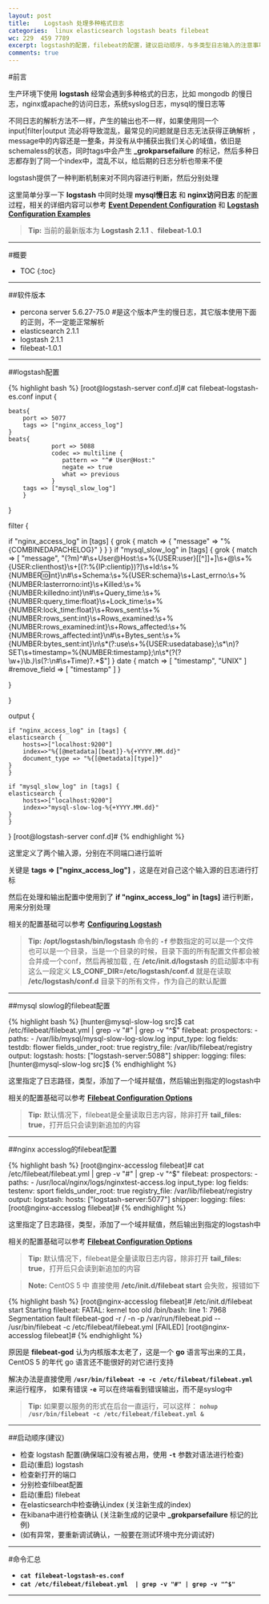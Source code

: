 ```yaml
---
layout: post
title:    Logstash 处理多种格式日志
categories:  linux elasticsearch logstash beats filebeat 
wc: 229  459 7789 
excerpt: logstash的配置，filebeat的配置，建议启动顺序，与多类型日志输入的注意事项
comments: true
---
```




#前言


生产环境下使用 **logstash** 经常会遇到多种格式的日志，比如 mongodb 的慢日志，nginx或apache的访问日志，系统syslog日志，mysql的慢日志等

不同日志的解析方法不一样，产生的输出也不一样，如果使用同一个 input\|filter\|output 流必将导致混乱，最常见的问题就是日志无法获得正确解析 ，message中的内容还是一整条，并没有从中捕获出我们关心的域值，依旧是schemaless的状态，同时tags中会产生 **_grokparsefailure** 的标记，然后多种日志都存到了同一个index中，混乱不以，给后期的日志分析也带来不便

logstash提供了一种判断机制来对不同内容进行判断，然后分别处理

这里简单分享一下 **logstash** 中同时处理 **mysql慢日志** 和 **nginx访问日志** 的配置过程，相关的详细内容可以参考 **[Event Dependent Configuration][edc]** 和 **[Logstash Configuration Examples][lce]**


> **Tip:** 当前的最新版本为 **Logstash 2.1.1** 、**filebeat-1.0.1**

---


#概要

* TOC
{:toc}



---

##软件版本

* percona server 5.6.27-75.0 #是这个版本产生的慢日志，其它版本使用下面的正则，不一定能正常解析
* elasticsearch 2.1.1
* logstash 2.1.1
* filebeat-1.0.1


---

##logstash配置


{% highlight bash %}
[root@logstash-server conf.d]# cat filebeat-logstash-es.conf 
input {
	
	beats{
		port => 5077
		tags => ["nginx_access_log"]
	}
	beats{
                port => 5088
                codec => multiline {
                   pattern => "^# User@Host:"
                   negate => true
                   what => previous
                }
		tags => ["mysql_slow_log"]
        }	
}

filter {

 if "nginx_access_log" in [tags] {
  	grok {
    	match => { "message" => "%{COMBINEDAPACHELOG}" }
  	}
 }
 if "mysql_slow_log" in [tags] {
	grok {
	match => [ "message", "(?m)^#\s+User@Host:\s+%{USER:user}\[[^\]]+\]\s+@\s+%{USER:clienthost}\s+\[(?:%{IP:clientip})?\]\s+Id:\s+%{NUMBER:id:int}\n#\s+Schema:\s+%{USER:schema}\s+Last_errno:\s+%{NUMBER:lasterrorno:int}\s+Killed:\s+%{NUMBER:killedno:int}\n#\s+Query_time:\s+%{NUMBER:query_time:float}\s+Lock_time:\s+%{NUMBER:lock_time:float}\s+Rows_sent:\s+%{NUMBER:rows_sent:int}\s+Rows_examined:\s+%{NUMBER:rows_examined:int}\s+Rows_affected:\s+%{NUMBER:rows_affected:int}\n#\s+Bytes_sent:\s+%{NUMBER:bytes_sent:int}\n\s*(?:use\s+%{USER:usedatabase};\s*\n)?SET\s+timestamp=%{NUMBER:timestamp};\n\s*(?<query>(?<action>\w+)\b.*)\s*(?:\n#\s+Time)?.*$"]
	}
        date {
            match => [ "timestamp", "UNIX" ]
            #remove_field => [ "timestamp" ]
        }

 }

}

output {


    if "nginx_access_log" in [tags] {
	elasticsearch {
		hosts=>["localhost:9200"]
		index=>"%{[@metadata][beat]}-%{+YYYY.MM.dd}"
		document_type => "%{[@metadata][type]}"
	}
    }

    if "mysql_slow_log" in [tags] {
	elasticsearch {
		hosts=>["localhost:9200"]
		index=>"mysql-slow-log-%{+YYYY.MM.dd}"
	}
    }
}
[root@logstash-server conf.d]#
{% endhighlight %}

这里定义了两个输入源，分别在不同端口进行监听

关键是 **tags => ["nginx_access_log"]** ，这是在对自己这个输入源的日志进行打标

然后在处理和输出配置中使用到了 **if "nginx_access_log" in [tags]** 进行判断，用来分别处理

相关的配置基础可以参考 **[Configuring Logstash][lc]**


> **Tip:**  **/opt/logstash/bin/logstash** 命令的 **`-f`** 参数指定的可以是一个文件也可以是一个目录，当是一个目录的时候，目录下面的所有配置文件都会被合并成一个conf，然后再被加载 , 在 **/etc/init.d/logstash** 的启动脚本中有这么一段定义 **LS_CONF_DIR=/etc/logstash/conf.d**  就是在读取 **/etc/logstash/conf.d** 目录下的所有文件，作为自己的默认配置


---

##mysql slowlog的filebeat配置

{% highlight bash %}
[hunter@mysql-slow-log src]$ cat /etc/filebeat/filebeat.yml  | grep -v "#" | grep -v "^$"
filebeat:
  prospectors:
    -
      paths:
        - /var/lib/mysql/mysql-slow-log-slow.log
      input_type: log
      fields:
        testdb: flower
      fields_under_root: true 
  registry_file: /var/lib/filebeat/registry
output:
  logstash:
    hosts: ["logstash-server:5088"]
shipper:
logging:
  files:
[hunter@mysql-slow-log src]$
{% endhighlight %}

这里指定了日志路径，类型，添加了一个域并赋值，然后输出到指定的logstash中

相关的配置基础可以参考 **[Filebeat Configuration Options][filebeat_conf]**

> **Tip:** 默认情况下，filebeat是全量读取日志内容，除非打开 **tail_files: true**，打开后只会读到新追加的内容

---

##nginx accesslog的filebeat配置

{% highlight bash %}
[root@nginx-accesslog filebeat]# cat /etc/filebeat/filebeat.yml  | grep -v "#" | grep -v "^$"
filebeat:
  prospectors:
    -
      paths:
        - /usr/local/nginx/logs/nginxtest-access.log
      input_type: log
      fields:
        testenv: sport
      fields_under_root: true
  registry_file: /var/lib/filebeat/registry
output:
  logstash:
    hosts: ["logstash-server:5077"]
shipper:
logging:
  files:
[root@nginx-accesslog filebeat]# 
{% endhighlight %}

这里指定了日志路径，类型，添加了一个域并赋值，然后输出到指定的logstash中

相关的配置基础可以参考 **[Filebeat Configuration Options][filebeat_conf]**

> **Tip:** 默认情况下，filebeat是全量读取日志内容，除非打开 **tail_files: true**，打开后只会读到新追加的内容


> **Note:** CentOS 5 中 直接使用 **/etc/init.d/filebeat start** 会失败，报错如下

{% highlight bash %}
[root@nginx-accesslog filebeat]# /etc/init.d/filebeat start
Starting filebeat: FATAL: kernel too old
/bin/bash: line 1:  7968 Segmentation fault      filebeat-god -r / -n -p /var/run/filebeat.pid -- /usr/bin/filebeat -c /etc/filebeat/filebeat.yml
                                                           [FAILED]
[root@nginx-accesslog filebeat]#
{% endhighlight %}

原因是 **filebeat-god** 认为内核版本太老了，这是一个 **go** 语言写出来的工具，CentOS 5 的年代 go 语言还不能很好的对它进行支持

解决办法是直接使用 **`/usr/bin/filebeat -e -c /etc/filebeat/filebeat.yml`** 来运行程序， 如果有错误 **`-e`** 可以在终端看到错误输出，而不是syslog中

> **Tip:** 如果要以服务的形式在后台一直运行，可以这样： **`nohup /usr/bin/filebeat -c /etc/filebeat/filebeat.yml &`**  

---

##启动顺序(建议)


* 检查 logstash 配置(确保端口没有被占用，使用 **`-t`** 参数对语法进行检查)
* 启动(重启) logstash
* 检查新打开的端口
* 分别检查filbeat配置
* 启动(重启) filebeat
* 在elasticsearch中检查确认index (关注新生成的index)
* 在kibana中进行检查确认 (关注新生成的记录中 **_grokparsefailure** 标记的比例)
* (如有异常，要重新调试确认，一般要在测试环境中充分调试好)

---


#命令汇总

* **`cat filebeat-logstash-es.conf`**
* **`cat /etc/filebeat/filebeat.yml  | grep -v "#" | grep -v "^$"`**

---

[lc]:https://www.elastic.co/guide/en/logstash/current/configuration.html
[edc]:https://www.elastic.co/guide/en/logstash/current/event-dependent-configuration.html
[lce]:https://www.elastic.co/guide/en/logstash/current/config-examples.html#using-conditionals
[filebeat_conf]:https://www.elastic.co/guide/en/beats/filebeat/current/filebeat-configuration-details.html
